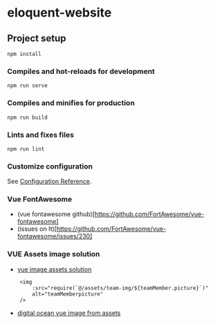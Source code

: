 # eloquent-website

## Project setup
```
npm install
```

### Compiles and hot-reloads for development
```
npm run serve
```

### Compiles and minifies for production
```
npm run build
```

### Lints and fixes files
```
npm run lint
```

### Customize configuration
See [Configuration Reference](https://cli.vuejs.org/config/).

### Vue FontAwesome
- (vue fontawesome github)[https://github.com/FortAwesome/vue-fontawesome]
- (issues on It)[https://github.com/FortAwesome/vue-fontawesome/issues/230]

### VUE Assets image solution
 - [vue image assets solution](https://github.com/vuejs-templates/webpack/issues/450)
``` 
    <img
        :src="require(`@/assets/team-img/${teamMember.picture}`)"
        alt="teamMemberpicture"
    />
```
- [digital ocean vue image from assets](https://www.digitalocean.com/community/tutorials/vuejs-vue-template-syntax)